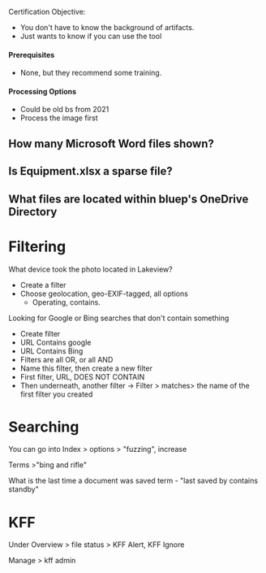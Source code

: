 Certification Objective:
- You don't have to know the background of artifacts.
- Just wants to know if you can use the tool

#### Prerequisites
- None, but they recommend some training. 

#### Processing Options
- Could be old bs from 2021
- Process the image first


## How many Microsoft Word files shown?


## Is Equipment.xlsx a sparse file?


## What files are located within bluep's OneDrive Directory


# Filtering
What device took the photo located in Lakeview?
- Create a filter
- Choose geolocation, geo-EXIF-tagged, all options
	- Operating, contains.

Looking for Google or Bing searches that don't contain something
- Create filter
- URL Contains google
- URL Contains Bing
- Filters are all OR, or all AND
- Name this filter, then create a new filter
- First filter, URL, DOES NOT CONTAIN
- Then underneath, another filter -> Filter > matches> the name of the first filter you created

# Searching
You can go into Index > options > "fuzzing", increase 

Terms >"bing and rifle"

What is the last time a document was saved
term - "last saved by contains standby"

# KFF
Under Overview > file status > KFF Alert, KFF Ignore

Manage > kff admin